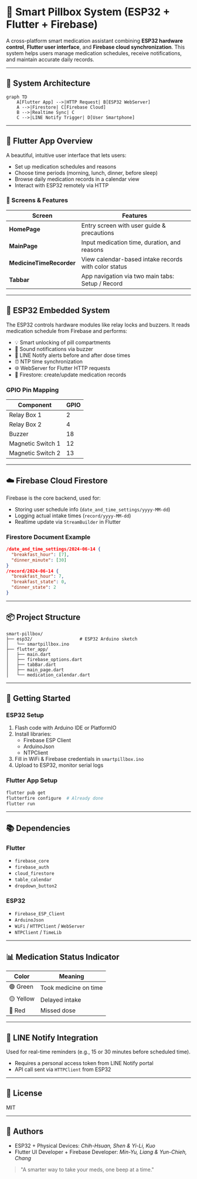 # 💊 Smart Pillbox System (ESP32 + Flutter + Firebase)

A cross-platform smart medication assistant combining **ESP32 hardware control**, **Flutter user interface**, and **Firebase cloud synchronization**. This system helps users manage medication schedules, receive notifications, and maintain accurate daily records.

---

## 🧠 System Architecture

```mermaid
graph TD
    A[Flutter App] -->|HTTP Request| B[ESP32 WebServer]
    A -->|Firestore| C[Firebase Cloud]
    B -->|Realtime Sync| C
    C -->|LINE Notify Trigger| D[User Smartphone]
```

---

## 📱 Flutter App Overview

A beautiful, intuitive user interface that lets users:

-   Set up medication schedules and reasons
-   Choose time periods (morning, lunch, dinner, before sleep)
-   Browse daily medication records in a calendar view
-   Interact with ESP32 remotely via HTTP

### 🔘 Screens & Features

| Screen                   | Features                                             |
| ------------------------ | ---------------------------------------------------- |
| **HomePage**             | Entry screen with user guide & precautions           |
| **MainPage**             | Input medication time, duration, and reasons         |
| **MedicineTimeRecorder** | View calendar-based intake records with color status |
| **Tabbar**               | App navigation via two main tabs: Setup / Record     |

---

## 🤖 ESP32 Embedded System

The ESP32 controls hardware modules like relay locks and buzzers. It reads medication schedule from Firebase and performs:

-   💡 Smart unlocking of pill compartments
-   🔔 Sound notifications via buzzer
-   📨 LINE Notify alerts before and after dose times
-   ⏰ NTP time synchronization
-   🌐 WebServer for Flutter HTTP requests
-   🔁 Firestore: create/update medication records

### GPIO Pin Mapping

| Component         | GPIO |
| ----------------- | ---- |
| Relay Box 1       | 2    |
| Relay Box 2       | 4    |
| Buzzer            | 18   |
| Magnetic Switch 1 | 12   |
| Magnetic Switch 2 | 13   |

---

## ☁️ Firebase Cloud Firestore

Firebase is the core backend, used for:

-   Storing user schedule info (`date_and_time_settings/yyyy-MM-dd`)
-   Logging actual intake times (`record/yyyy-MM-dd`)
-   Realtime update via `StreamBuilder` in Flutter

### Firestore Document Example

```json
/date_and_time_settings/2024-06-14 {
  "breakfast_hour": [7],
  "dinner_minute": [30]
}
/record/2024-06-14 {
  "breakfast_hour": 7,
  "breakfast_state": 0,
  "dinner_state": 2
}
```

---

## 📦 Project Structure

```
smart-pillbox/
├── esp32/                  # ESP32 Arduino sketch
│   └── smartpillbox.ino
├── flutter_app/
│   ├── main.dart
│   ├── firebase_options.dart
│   ├── tabBar.dart
│   ├── main_page.dart
│   └── medication_calendar.dart
```

---

## 🚀 Getting Started

### ESP32 Setup

1. Flash code with Arduino IDE or PlatformIO
2. Install libraries:
    - Firebase ESP Client
    - ArduinoJson
    - NTPClient
3. Fill in WiFi & Firebase credentials in `smartpillbox.ino`
4. Upload to ESP32, monitor serial logs

### Flutter App Setup

```bash
flutter pub get
flutterfire configure  # Already done
flutter run
```

---

## 📚 Dependencies

### Flutter

-   `firebase_core`
-   `firebase_auth`
-   `cloud_firestore`
-   `table_calendar`
-   `dropdown_button2`

### ESP32

-   `Firebase_ESP_Client`
-   `ArduinoJson`
-   `WiFi` / `HTTPClient` / `WebServer`
-   `NTPClient` / `TimeLib`

---

## 📊 Medication Status Indicator

| Color     | Meaning               |
| --------- | --------------------- |
| 🟢 Green  | Took medicine on time |
| 🟡 Yellow | Delayed intake        |
| 🔴 Red    | Missed dose           |

---

## 📩 LINE Notify Integration

Used for real-time reminders (e.g., 15 or 30 minutes before scheduled time).

-   Requires a personal access token from LINE Notify portal
-   API call sent via `HTTPClient` from ESP32

---

## 📝 License

MIT

---

## 🙌 Authors

-   ESP32 + Physical Devices: _Chih-Hsuan, Shen & Yi-Li, Kuo_
-   Flutter UI Developer + Firebase Developer: _Min-Yu, Liang & Yun-Chieh, Chang_

> "A smarter way to take your meds, one beep at a time."
